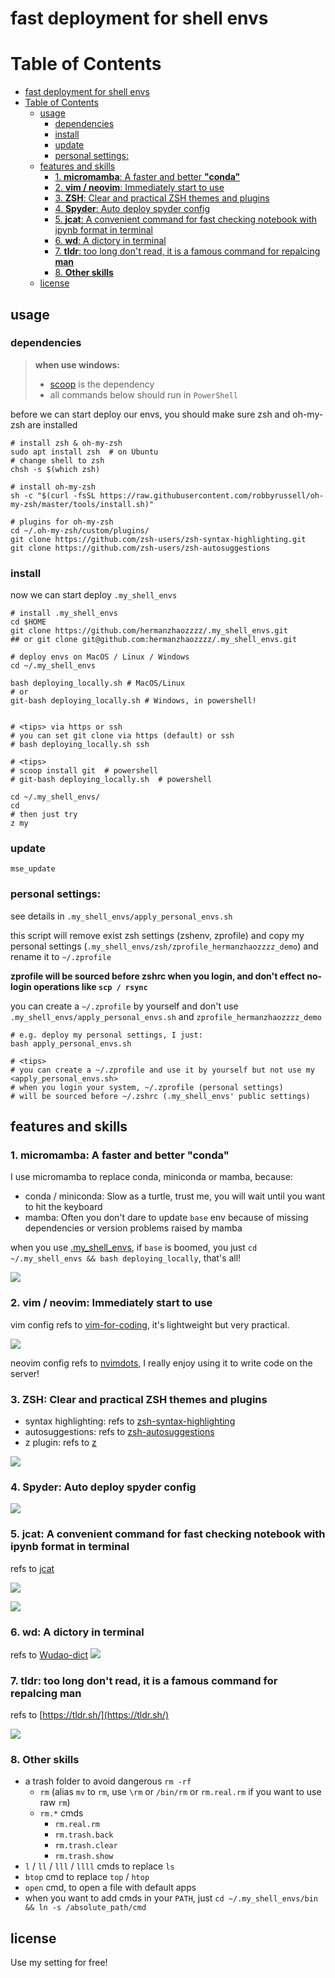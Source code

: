 # fast deployment for shell envs

# Table of Contents

- [fast deployment for shell envs](#fast-deployment-for-shell-envs)
- [Table of Contents](#table-of-contents)
  - [usage](#usage)
    - [dependencies](#dependencies)
    - [install](#install)
    - [update](#update)
    - [personal settings:](#personal-settings)
  - [features and skills](#features-and-skills)
    - [1. <strong>micromamba</strong>: A faster and better <strong>"conda"</strong>](#1-micromamba-a-faster-and-better-conda)
    - [2. <strong>vim / neovim</strong>: Immediately start to use](#2-vim--neovim-immediately-start-to-use)
    - [3. <strong>ZSH</strong>: Clear and practical ZSH themes and plugins](#3-zsh-clear-and-practical-zsh-themes-and-plugins)
    - [4. <strong>Spyder</strong>: Auto deploy spyder config](#4-spyder-auto-deploy-spyder-config)
    - [5. <strong>jcat</strong>: A convenient command for fast checking notebook with ipynb format in terminal](#5-jcat-a-convenient-command-for-fast-checking-notebook-with-ipynb-format-in-terminal)
    - [6. <strong>wd</strong>: A dictory in terminal](#6-wd-a-dictory-in-terminal)
    - [7. <strong>tldr</strong>: too long don't read, it is a famous command for repalcing <strong>man</strong>](#7-tldr-too-long-dont-read-it-is-a-famous-command-for-repalcing-man)
    - [8. <strong>Other skills</strong>](#8-other-skills)
  - [license](#license)

## usage

### dependencies

> **when use windows:**
>
> - [scoop](https://scoop.sh/) is the dependency
> - all commands below should run in `PowerShell`

before we can start deploy our envs, you should make sure zsh and oh-my-zsh are installed

```shell
# install zsh & oh-my-zsh
sudo apt install zsh  # on Ubuntu
# change shell to zsh
chsh -s $(which zsh)

# install oh-my-zsh
sh -c "$(curl -fsSL https://raw.githubusercontent.com/robbyrussell/oh-my-zsh/master/tools/install.sh)"

# plugins for oh-my-zsh
cd ~/.oh-my-zsh/custom/plugins/
git clone https://github.com/zsh-users/zsh-syntax-highlighting.git
git clone https://github.com/zsh-users/zsh-autosuggestions
```

### install

now we can start deploy `.my_shell_envs`

```shell
# install .my_shell_envs
cd $HOME
git clone https://github.com/hermanzhaozzzz/.my_shell_envs.git
## or git clone git@github.com:hermanzhaozzzz/.my_shell_envs.git

# deploy envs on MacOS / Linux / Windows
cd ~/.my_shell_envs

bash deploying_locally.sh # MacOS/Linux
# or
git-bash deploying_locally.sh # Windows, in powershell!


# <tips> via https or ssh
# you can set git clone via https (default) or ssh
# bash deploying_locally.sh ssh

# <tips>
# scoop install git  # powershell
# git-bash deploying_locally.sh  # powershell

cd ~/.my_shell_envs/
cd
# then just try
z my
```

### update

```shell
mse_update
```

### personal settings:

see details in `.my_shell_envs/apply_personal_envs.sh`

this script will remove exist zsh settings (zshenv, zprofile) and copy my personal settings (`.my_shell_envs/zsh/zprofile_hermanzhaozzzz_demo`) and rename it to `~/.zprofile`

**zprofile will be sourced before zshrc when you login, and don't effect no-login operations like `scp / rsync`**

you can create a `~/.zprofile` by yourself and don't use `.my_shell_envs/apply_personal_envs.sh` and `zprofile_hermanzhaozzzz_demo`

```shell
# e.g. deploy my personal settings, I just:
bash apply_personal_envs.sh

# <tips>
# you can create a ~/.zprofile and use it by yourself but not use my <apply_personal_envs.sh>
# when you login your system, ~/.zprofile (personal settings)
# will be sourced before ~/.zshrc (.my_shell_envs' public settings)
```

## features and skills

### 1. **micromamba**: A faster and better **"conda"**

I use micromamba to replace conda, miniconda or mamba, because:

- conda / miniconda: Slow as a turtle, trust me, you will wait until you want to hit the keyboard
- mamba: Often you don't dare to update `base` env because of missing dependencies or version problems raised by mamba

when you use [.my_shell_envs](https://github.com/hermanzhaozzzz/.my_shell_envs), if `base` is boomed, you just `cd ~/.my_shell_envs && bash deploying_locally`, that's all!

![](https://pic3.zhimg.com/v2-9b990548c624931878c88dbc65154bea_b.jpg)

### 2. **vim / neovim**: Immediately start to use

vim config refs to [vim-for-coding](https://github.com/Leptune/vim-for-coding), it's lightweight but very practical.

![](https://pic4.zhimg.com/v2-9587f7dca82dc9b6e700b661e96207db_b.jpg)

neovim config refs to [nvimdots](https://github.com/ayamir/nvimdots), I really enjoy using it to write code on the server!

### 3. **ZSH**: Clear and practical ZSH themes and plugins

- syntax highlighting: refs to [zsh-syntax-highlighting](https://github.com/zsh-users/zsh-syntax-highlighting.git)
- autosuggestions: refs to [zsh-autosuggestions](https://github.com/zsh-users/zsh-autosuggestions)
- z plugin: refs to [z](https://github.com/rupa/z)

![](https://pic2.zhimg.com/v2-1d5b7cade272ec46c293bf80353d36e5_b.jpg)

### 4. **Spyder**: Auto deploy spyder config

![](https://pic2.zhimg.com/v2-1d477136ea9fbc3e42295d153924b6fd_b.jpg)

### 5. **jcat**: A convenient command for fast checking notebook with ipynb format in terminal

refs to [jcat](https://github.com/zhifanzhu/jcat)

![](https://pic1.zhimg.com/v2-cc31145bcbe6d57e78dbf90db7b78f10_b.jpg)

![](https://pic4.zhimg.com/v2-42f94f107405490e83cef241d413ca97_b.jpg)

### 6. **wd**: A dictory in terminal

refs to [Wudao-dict](https://github.com/ChestnutHeng/Wudao-dict)
![](https://pic1.zhimg.com/v2-4941f3b7b7c83780d50bcfb36b6dbad8_b.jpg)

### 7. **tldr**: too long don't read, it is a famous command for repalcing **man**

refs to [https://tldr.sh/](https://tldr.sh/)

![](http://_pic.zhaohuanan.cc:7777/images/2023/11/14/20231114212028333f22f9bb5d513e.png)

### 8. **Other skills**

- a trash folder to avoid dangerous `rm -rf`
  - `rm` (alias `mv` to `rm`, use `\rm` or `/bin/rm` or `rm.real.rm` if you want to use raw `rm`)
  - `rm.*` cmds
    - `rm.real.rm`
    - `rm.trash.back`
    - `rm.trash.clear`
    - `rm.trash.show`
- `l` / `ll` / `lll` / `llll` cmds to replace `ls`
- `btop` cmd to replace `top` / `htop`
- `open` cmd, to open a file with default apps
- when you want to add cmds in your `PATH`, just `cd ~/.my_shell_envs/bin && ln -s /absolute_path/cmd`

## license

Use my setting for free!
